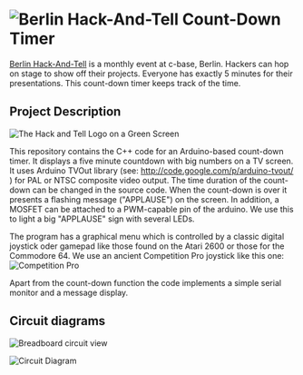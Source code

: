 ![Berlin Hack-And-Tell](http://berlin.hackandtell.org) Count-Down Timer
==============================
[Berlin Hack-And-Tell](http://berlin.hackandtell.org) is a monthly event 
at c-base, Berlin. Hackers can hop on stage to show off their projects. 
Everyone has exactly 5 minutes for their presentations. This count-down 
timer keeps track of the time.

Project Description
-------------------

![The Hack and Tell Logo on a Green Screen](http://distilleryimage9.instagram.com/46d1c8f2624611e1a87612313804ec91_7.jpg)

This repository contains the C++ code for an Arduino-based count-down timer. It displays a five minute countdown 
with big numbers on a TV screen. It uses Arduino TVOut library (see: http://code.google.com/p/arduino-tvout/ )
for PAL or NTSC composite video output. The time duration of the count-down can be changed in the source code.
When the count-down is over it presents a flashing message ("APPLAUSE") on the screen. In addition, a MOSFET can
be attached to a PWM-capable pin of the arduino. We use this to light a big "APPLAUSE" sign with several LEDs.

The program has a graphical menu which is controlled by a classic digital joystick oder gamepad like those found on the Atari 2600 or those
for the Commodore 64. We use an ancient Competition Pro joystick like this one:
![Competition Pro](http://upload.wikimedia.org/wikipedia/commons/thumb/0/0e/Competition_pro_first_version_45deg.png/220px-Competition_pro_first_version_45deg.png)

Apart from the count-down function the code implements a simple serial monitor and a message display.

Circuit diagrams
----------------

![Breadboard circuit view](https://github.com/uwekamper/hackandtell/raw/master/circuit_breadboard.png)

![Circuit Diagram](https://github.com/uwekamper/hackandtell/raw/master/circuit_diagram.png)